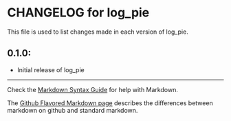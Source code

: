 # CHANGELOG for log_pie

This file is used to list changes made in each version of log_pie.

## 0.1.0:

* Initial release of log_pie

- - -
Check the [Markdown Syntax Guide](http://daringfireball.net/projects/markdown/syntax) for help with Markdown.

The [Github Flavored Markdown page](http://github.github.com/github-flavored-markdown/) describes the differences between markdown on github and standard markdown.

